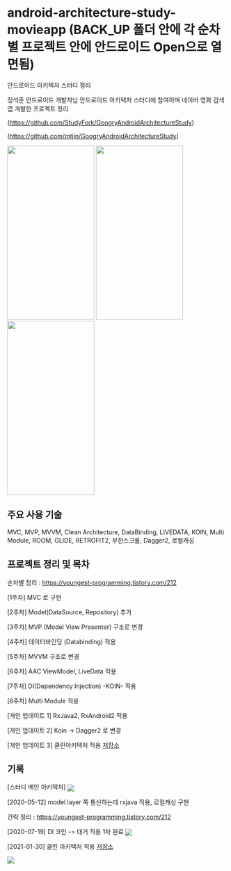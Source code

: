 # android-architecture-study-movieapp (BACK_UP 폴더 안에 각 순차별 프로젝트 안에 안드로이드  Open으로 열면됨)
안드로이드 아키텍처 스터디 정리

정석준 안드로이드 개발자님 안드로이드 아키텍처 스터디에 참여하며 네이버 영화 검색 앱 개발한 프로젝트 정리

(https://github.com/StudyFork/GoogryAndroidArchitectureStudy)

(https://github.com/mtjin/GoogryAndroidArchitectureStudy)

<div>
<img src="https://user-images.githubusercontent.com/37071007/82137613-b5068680-9854-11ea-8008-e46d62c489bc.png"  height="400" width="200" >
<img src="https://user-images.githubusercontent.com/37071007/82137614-b8017700-9854-11ea-9d08-a8e2edd4b719.png"  height="400" width="200" >
<img src="https://user-images.githubusercontent.com/37071007/82137616-bb94fe00-9854-11ea-9b0c-66473a6f3851.png" height="400" width="200" >
</div>

## 주요 사용 기술
MVC, MVP, MVVM, Clean Architecture, DataBinding, LIVEDATA, KOIN, Multi Module, ROOM, GLIDE, RETROFIT2, 무한스크롤, Dagger2, 로컬캐싱



## 프로젝트 정리 및 목차
순차별 정리 : https://youngest-programming.tistory.com/212


[1주차] MVC 로 구현

[2주차] Model(DataSource, Repository) 추가

[3주차] MVP (Model View Presenter) 구조로 변경

[4주차] 데이터바인딩 (Databinding) 적용

[5주차] MVVM 구조로 변경

[6주차] AAC ViewModel, LiveData 적용

[7주차] DI(Dependency Injection) -KOIN- 적용

[8주차] Multi Module 적용

[개인 업데이트 1] RxJava2, RxAndroid2 적용

[개인 업데이트 2] Koin -> Dagger2 로 변경 

[개인 업데이트 3] 클린아키텍처 적용 [저장소](https://github.com/mtjin/mtjin-android-clean-architecture-movieapp)



## 기록


[스터디 메인 아키텍처]
<img src="https://user-images.githubusercontent.com/37071007/107049034-f983e900-680c-11eb-9c24-12512bc630a7.png" align="center" >


[2020-05-12]
model layer 쪽 통신하는데 rxjava 적용, 로컬캐싱 구현

간략 정리 : https://youngest-programming.tistory.com/212

  
[2020-07-19]
DI 코인 -> 대거 적용 1차 완료 
<img src="https://blog.kakaocdn.net/dn/vF8kY/btqHxbgrgFH/bBFaq7U1AwzintPTq42E3K/img.png" align="center" >
  
  
[2021-01-30]
클린 아키텍처 적용   [저장소](https://github.com/mtjin/mtjin-android-clean-architecture-movieapp)
<div>
<img src="https://user-images.githubusercontent.com/37071007/106156645-23159280-61c5-11eb-8add-14383e827487.png">
</div>
